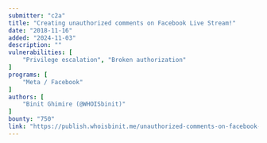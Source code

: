 ```yaml
---
submitter: "c2a"
title: "Creating unauthorized comments on Facebook Live Stream!"
date: "2018-11-16"
added: "2024-11-03"
description: ""
vulnerabilities: [
    "Privilege escalation", "Broken authorization"
]
programs: [
    "Meta / Facebook"
]
authors: [
    "Binit Ghimire (@WHOISbinit)"
]
bounty: "750"
link: "https://publish.whoisbinit.me/unauthorized-comments-on-facebook-live-stream"
---
```




